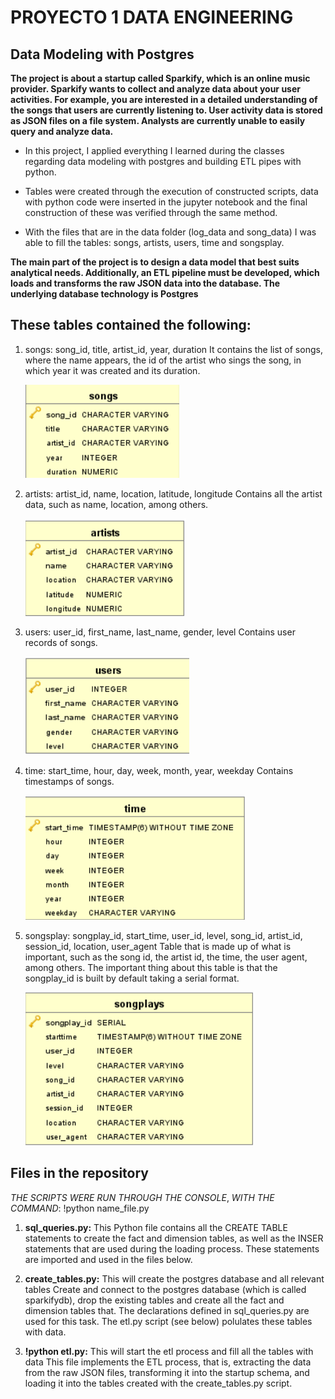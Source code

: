 # PROYECTO 1 DATA ENGINEERING 
## Data Modeling with Postgres

**The project is about a startup called Sparkify, which is an online music provider. Sparkify wants to collect and analyze data about your user activities. For example, you are interested in a detailed understanding of the songs that users are currently listening to. User activity data is stored as JSON files on a file system. Analysts are currently unable to easily query and analyze data.**

- In this project, I applied everything I learned during the classes regarding data modeling with postgres and building ETL pipes with python.

- Tables  were created through the execution of constructed scripts, data with python code were inserted in the jupyter notebook and the final construction of these was verified through the same method.

- With the files that are in the data folder (log_data and song_data) I was able to fill the tables: songs, artists, users, time and songsplay.

**The main part of the project is to design a data model that best suits analytical needs. Additionally, an ETL pipeline must be developed, which loads and transforms the raw JSON data into the database. The underlying database technology is Postgres**

## These tables contained the following:

1. songs: song_id, title, artist_id, year, duration
   It contains the list of songs, where the name appears, the id of the artist who sings the song, in which year it was created and its duration.
   
    ![Table Songs](https://github.com/Javiera93/udacity/blob/master/songs.png)

2. artists: artist_id, name, location, latitude, longitude
   Contains all the artist data, such as name, location, among others.
   
    ![Table Artists](https://github.com/Javiera93/udacity/blob/master/artists.png)

3. users: user_id, first_name, last_name, gender, level
   Contains user records of songs.
   
    ![Table Users](https://github.com/Javiera93/udacity/blob/master/users.png)

4. time: start_time, hour, day, week, month, year, weekday
   Contains timestamps of songs.

    ![Table Time](https://github.com/Javiera93/udacity/blob/master/time.png)
   
5. songsplay: songplay_id, start_time, user_id, level, song_id, artist_id, session_id, location, user_agent
   Table that is made up of what is important, such as the song id, the artist id, the time, the user agent, among others. The important thing about this table is that the          songplay_id is built by default taking a serial format.
   
    ![Table SongsPlay](https://github.com/Javiera93/udacity/blob/master/songplays.png)

## Files in the repository

_THE_ _SCRIPTS_ _WERE_ _RUN_ _THROUGH_ _THE_ _CONSOLE_, _WITH_ _THE_ _COMMAND_: !python name_file.py

1. **sql_queries.py:** 
This Python file contains all the CREATE TABLE statements to create the fact and dimension tables, as well as the INSER statements that are used during the loading process. These statements are imported and used in the files below.

2. **create_tables.py:** This will create the postgres database and all relevant tables 
Create and connect to the postgres database (which is called sparkifydb), drop the existing tables and create all the fact and dimension tables that. The declarations defined in sql_queries.py are used for this task. The etl.py script (see below) polulates these tables with data.

3. **!python etl.py:** This will start the etl process and fill all the tables with data
This file implements the ETL process, that is, extracting the data from the raw JSON files, transforming it into the startup schema, and loading it into the tables created with the create_tables.py script.

